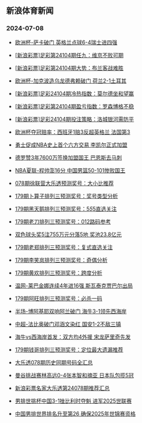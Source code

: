 ## 新浪体育新闻 
### 2024-07-08

+ [欧洲杯-萨卡破门 英格兰点球6-4瑞士进四强](https://sports.sina.com.cn/g/pl/2024-07-07/doc-incchcus5186650.shtml)

+ [[新浪彩票]足彩第24104期任九：维京不败可期](https://sports.sina.com.cn/l/2024-07-07/doc-incchcuu0676717.shtml)

+ [[新浪彩票]足彩第24104期大势：布兰客战难胜](https://sports.sina.com.cn/l/2024-07-07/doc-incchcuu0676055.shtml)

+ [欧洲杯-加克波造乌龙德弗赖破门 荷兰2-1土耳其](https://sports.sina.com.cn/g/pl/2024-07-07/doc-incchcus5189562.shtml)

+ [[新浪彩票]足彩24104期冷热指数：莫尔德坐和望赢](https://sports.sina.com.cn/l/2024-07-07/doc-incchcus5180780.shtml)

+ [[新浪彩票]足彩第24104期盈亏指数：罗森博格不稳](https://sports.sina.com.cn/l/2024-07-07/doc-incchcuu0677436.shtml)

+ [[新浪彩票]足彩24104期投注策略：洛城银河需防平](https://sports.sina.com.cn/l/2024-07-07/doc-incchcus5179995.shtml)

+ [欧洲杯夺冠赔率：西班牙1赔3反超英格兰 法国第3](https://sports.sina.com.cn/l/2024-07-07/doc-incchqkq0507068.shtml)

+ [勇士促成NBA史上首个六方交易 李凯尔正式加盟](https://sports.sina.com.cn/basketball/nba/2024-07-07/doc-incchqkn5006593.shtml)

+ [德罗赞3年7600万签换加盟国王 巴恩斯去马刺](https://sports.sina.com.cn/basketball/nba/2024-07-07/doc-incchqkn4996401.shtml)

+ [NBA夏联-程帅澎16分 中国男篮50-101惨败国王](https://sports.sina.com.cn/basketball/cba/2024-07-07/doc-incchqkq0519019.shtml)

+ [078期徐联营大乐透预测奖号：大小比推荐](https://sports.sina.com.cn/l/2024-07-07/doc-incchyyh4814426.shtml)

+ [179期卜算子排列三预测奖号：奖号类型分析](https://sports.sina.com.cn/l/2024-07-07/doc-incchyyk0307504.shtml)

+ [179期黑天鹅排列三预测奖号：5*5*5直选关注](https://sports.sina.com.cn/l/2024-07-07/doc-incchyyk0308832.shtml)

+ [179期老刀排列三预测奖号：012路码参考](https://sports.sina.com.cn/l/2024-07-07/doc-incchyyh4811519.shtml)

+ [双色球头奖5注755万元分落5地 奖池23.8亿元](https://sports.sina.com.cn/l/2024-07-07/doc-inccirwi1650924.shtml)

+ [179期老郑排列三预测奖号：复式直选关注](https://sports.sina.com.cn/l/2024-07-07/doc-incchyyk0308384.shtml)

+ [179期李笑岚排列三预测奖号：奇偶分析](https://sports.sina.com.cn/l/2024-07-07/doc-incchyyh4811148.shtml)

+ [179期黄欢排列三预测奖号：跨度分析](https://sports.sina.com.cn/l/2024-07-07/doc-incchyyh4809920.shtml)

+ [温网-莱巴金娜连续4年进16强 斯瓦泰克贾巴尔出局](https://sports.sina.com.cn/tennis/wta/2024-07-07/doc-incchkam5614304.shtml)

+ [179期阿旺排列三预测奖号：必杀一码](https://sports.sina.com.cn/l/2024-07-07/doc-incchyyk0307649.shtml)

+ [半场-博阿基耶双响阿兰破门 海牛3-1领先西海岸](https://sports.sina.com.cn/china/j/2024-07-07/doc-inccimqm1757400.shtml)

+ [中超-法比奥破门邓涵文染红 国安1-2不敌三镇](https://sports.sina.com.cn/china/j/2024-07-07/doc-inccimqe0167391.shtml)

+ [海牛vs西海岸首发：双方均4外援 宋龙萨里奇先发](https://sports.sina.com.cn/china/j/2024-07-07/doc-inccifhh0241264.shtml)

+ [179期钱哥排列三预测奖号：定位最大遗漏推荐](https://sports.sina.com.cn/l/2024-07-07/doc-incchyyh4810912.shtml)

+ [大乐透078期历史同期号码全汇总](https://sports.sina.com.cn/l/2024-07-07/doc-incchusn0421326.shtml)

+ [曼谷挑战赛林高远0-4张本智和摘亚 日本队包揽5冠](https://sports.sina.com.cn/others/pingpang/2024-07-07/doc-inccimqe0159119.shtml)

+ [新浪彩票名家大乐透第24078期推荐汇总](https://sports.sina.com.cn/l/2024-07-07/doc-incchusk4930746.shtml)

+ [男排世挑杯中国3-1挫比利时夺魁 进军2025世联赛](https://sports.sina.com.cn/others/volleyball/2024-07-07/doc-inccifhp1852675.shtml)

+ [中国男排世界排名升至第26 确保2025年世锦赛资格](https://sports.sina.com.cn/others/volleyball/2024-07-07/doc-inccimqm1741828.shtml)

